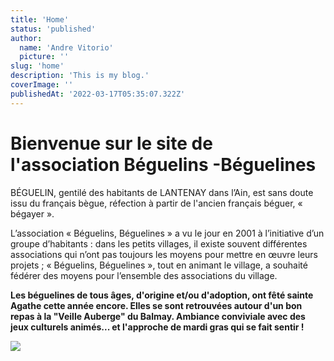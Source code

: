 ```yaml
---
title: 'Home'
status: 'published'
author:
  name: 'Andre Vitorio'
  picture: ''
slug: 'home'
description: 'This is my blog.'
coverImage: ''
publishedAt: '2022-03-17T05:35:07.322Z'
---
```



# Bienvenue sur le site de l'association Béguelins -Béguelines

BÉGUELIN, gentilé des habitants de LANTENAY dans l’Ain, est sans doute issu du français bègue, réfection à partir de l'ancien français béguer, « bégayer ».

L’association « Béguelins, Béguelines » a vu le jour en 2001 à l’initiative d’un groupe d’habitants : dans les petits villages, il existe souvent différentes associations qui n’ont pas toujours les moyens pour mettre en œuvre leurs projets ; « Béguelins, Béguelines », tout en animant le village, a souhaité fédérer des moyens pour l’ensemble des associations du village.

**Les béguelines de tous âges, d'origine et/ou d'adoption, ont fêté sainte Agathe cette année encore. Elles se sont retrouvées autour d'un bon repas à la "Veille Auberge" du Balmay. Ambiance conviviale avec des jeux culturels animés... et l'approche de mardi gras qui se fait sentir !**

**![](/images/image-Y2NT.png)**